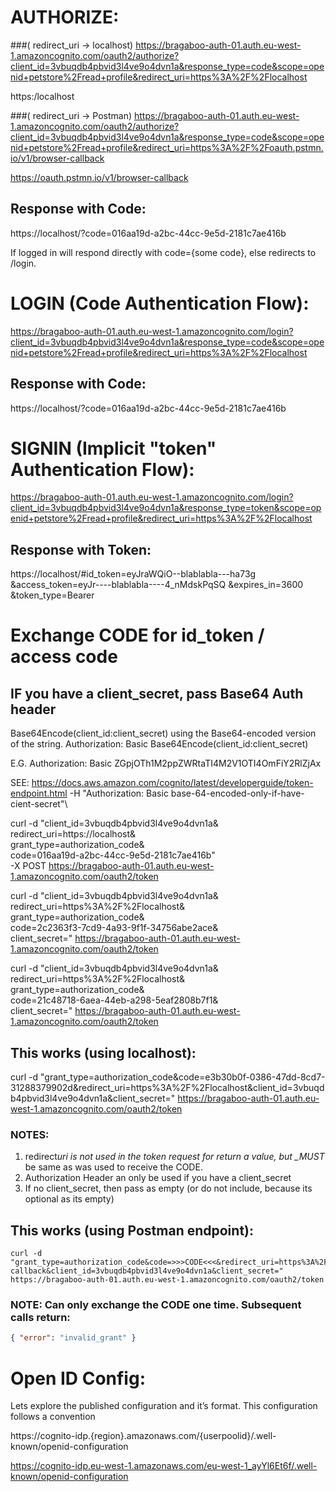 # AUTHORIZE:

###( redirect_uri -> localhost)
https://bragaboo-auth-01.auth.eu-west-1.amazoncognito.com/oauth2/authorize?client_id=3vbuqdb4pbvid3l4ve9o4dvn1a&response_type=code&scope=openid+petstore%2Fread+profile&redirect_uri=https%3A%2F%2Flocalhost

https:/localhost

###( redirect_uri -> Postman)
https://bragaboo-auth-01.auth.eu-west-1.amazoncognito.com/oauth2/authorize?client_id=3vbuqdb4pbvid3l4ve9o4dvn1a&response_type=code&scope=openid+petstore%2Fread+profile&redirect_uri=https%3A%2F%2Foauth.pstmn.io/v1/browser-callback

https://oauth.pstmn.io/v1/browser-callback

## Response with Code:

https://localhost/?code=016aa19d-a2bc-44cc-9e5d-2181c7ae416b

If logged in will respond directly with code={some code}, else redirects to /login.

# LOGIN (Code Authentication Flow):

https://bragaboo-auth-01.auth.eu-west-1.amazoncognito.com/login?client_id=3vbuqdb4pbvid3l4ve9o4dvn1a&response_type=code&scope=openid+petstore%2Fread+profile&redirect_uri=https%3A%2F%2Flocalhost

## Response with Code:

https://localhost/?code=016aa19d-a2bc-44cc-9e5d-2181c7ae416b

# SIGNIN (Implicit "token" Authentication Flow):

https://bragaboo-auth-01.auth.eu-west-1.amazoncognito.com/login?client_id=3vbuqdb4pbvid3l4ve9o4dvn1a&response_type=token&scope=openid+petstore%2Fread+profile&redirect_uri=https%3A%2F%2Flocalhost

## Response with Token:

https://localhost/#id_token=eyJraWQiO--blablabla---ha73g
&access_token=eyJr----blablabla----4_nMdskPqSQ
&expires_in=3600
&token_type=Bearer

# Exchange CODE for id_token / access code

## IF you have a client_secret, pass Base64 Auth header

Base64Encode(client_id:client_secret) using the Base64-encoded version of the string.
Authorization: Basic Base64Encode(client_id:client_secret)

E.G.
Authorization: Basic ZGpjOTh1M2ppZWRtaTI4M2V1OTI4OmFiY2RlZjAx

SEE: https://docs.aws.amazon.com/cognito/latest/developerguide/token-endpoint.html
-H "Authorization: Basic base-64-encoded-only-if-have-cient-secret"\

curl -d "client_id=3vbuqdb4pbvid3l4ve9o4dvn1a&\
redirect_uri=https://localhost&\
grant_type=authorization_code&\
code=016aa19d-a2bc-44cc-9e5d-2181c7ae416b"\
 -X POST https://bragaboo-auth-01.auth.eu-west-1.amazoncognito.com/oauth2/token

curl -d "client_id=3vbuqdb4pbvid3l4ve9o4dvn1a&\
redirect_uri=https%3A%2F%2Flocalhost&\
grant_type=authorization_code&\
code=2c2363f3-7cd9-4a93-9f1f-34756abe2ace&\
client_secret=" https://bragaboo-auth-01.auth.eu-west-1.amazoncognito.com/oauth2/token

curl -d "client_id=3vbuqdb4pbvid3l4ve9o4dvn1a&\
redirect_uri=https%3A%2F%2Flocalhost&\
grant_type=authorization_code&\
code=21c48718-6aea-44eb-a298-5eaf2808b7f1&\
client_secret=" https://bragaboo-auth-01.auth.eu-west-1.amazoncognito.com/oauth2/token

## This works (using localhost):

curl -d "grant_type=authorization_code&code=e3b30b0f-0386-47dd-8cd7-31288379902d&redirect_uri=https%3A%2F%2Flocalhost&client_id=3vbuqdb4pbvid3l4ve9o4dvn1a&client_secret=" https://bragaboo-auth-01.auth.eu-west-1.amazoncognito.com/oauth2/token

### NOTES:

1. redirect*uri is not used in the token request for
   return a value, but \_MUST* be same as was used to receive the CODE.
2. Authorization Header an only be used if you have a client_secret
3. If no client_secret, then pass as empty (or do not include, because its optional as its empty)

## This works (using Postman endpoint):

```
curl -d
"grant_type=authorization_code&code=>>>CODE<<<&redirect_uri=https%3A%2F%2Foauth.pstmn.io%2Fv1%2Fbrowser-callback&client_id=3vbuqdb4pbvid3l4ve9o4dvn1a&client_secret="
https://bragaboo-auth-01.auth.eu-west-1.amazoncognito.com/oauth2/token
```

### NOTE: Can only exchange the CODE one time. Subsequent calls return:

```json
{ "error": "invalid_grant" }
```

# Open ID Config:

Lets explore the published configuration and it’s format. This configuration follows a convention

https://cognito-idp.{region}.amazonaws.com/{userpoolid}/.well-known/openid-configuration

https://cognito-idp.eu-west-1.amazonaws.com/eu-west-1_ayYl6Et6f/.well-known/openid-configuration
